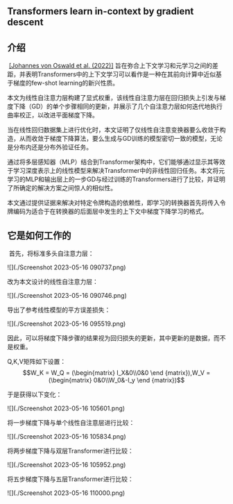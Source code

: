 ## Transformers learn in-context by gradient descent



## 介绍

​		[\[Johannes von Oswald et al. (2022)\]](https://arxiv.org/abs/2212.07677) 旨在弥合上下文学习和元学习之间的差距，并表明Transformers中的上下文学习可以看作是一种在其前向计算中近似基于梯度的few-shot learning的新兴性质。

​		本文为线性自注意力层构建了显式权重，该线性自注意力层在回归损失上引发与梯度下降（GD）的单个步骤相同的更新，并展示了几个自注意力层如何迭代地执行曲率校正，以改进平面梯度下降。

​		当在线性回归数据集上进行优化时，本文证明了仅线性自注意变换器要么收敛于构造，从而收敛于梯度下降算法，要么生成与GD训练的模型密切一致的模型，无论是分布内还是分布外验证任务。

​		通过将多层感知器（MLP）结合到Transformer架构中，它们能够通过显示其等效于学习深度表示上的线性模型来解决Transformer中的非线性回归任务。本文将元学习的MLP和输出层上的一步GD与经过训练的Transformers进行了比较，并证明了所确定的解决方案之间惊人的相似性。

​		本文通过提供证据来解决对特定令牌构造的依赖性，即学习的转换器首先将传入令牌编码为适合于在转换器的后面层中发生的上下文中梯度下降学习的格式。

## 它是如何工作的

​		首先，将标准多头自注意力层：

![](./Screenshot 2023-05-16 090737.png)

改为本文设计的线性自注意力层：

![](./Screenshot 2023-05-16 090746.png)

导出了参考线性模型的平方误差损失：

![](./Screenshot 2023-05-16 095519.png)

因此，可以将梯度下降步骤的结果视为回归损失的更新，其中更新的是数据，而不是权重。

Q,K,V矩阵如下设置：$$W_K = W_Q = (\begin{matrix} I_X&0\\0&0 \end {matrix}),W_V = (\begin{matrix} 0&0\\W_0&-I_y \end {matrix})$$

于是获得以下变化：

![](./Screenshot 2023-05-16 105601.png)



将一步梯度下降与单个线性自注意层进行比较：

![](./Screenshot 2023-05-16 105834.png)

将两步梯度下降与双层Transformer进行比较：

![](./Screenshot 2023-05-16 105952.png)

将五步梯度下降与五层Transformer进行比较：

![](./Screenshot 2023-05-16 110000.png)





